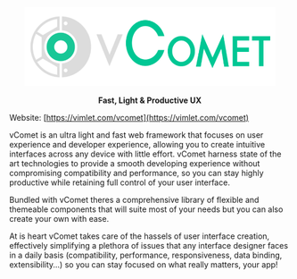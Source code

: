 <p align="center">
<img width="450" src="logo.png"></img>
</p>
<p align="center">
<strong>Fast, Light & Productive UX</strong>
</p>

Website: [https://vimlet.com/vcomet](https://vimlet.com/vcomet)

vComet is an ultra light and fast web framework that focuses on user experience and developer experience, allowing you to create intuitive interfaces across any device with little effort. vComet harness state of the art technologies to provide a smooth developing experience without compromising compatibility and performance, so you can stay highly productive while retaining full control of your user interface. 

Bundled with vComet theres a comprehensive library of flexible and themeable components that will suite most of your needs but you can also create your own with ease. 

At is heart vComet takes care of the hassels of user interface creation, effectively simplifying a plethora of issues that any interface designer faces in a daily basis (compatibility, performance, responsiveness, data binding, extensibility...) so you can stay focused on what really matters, your app!